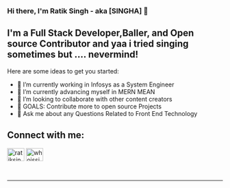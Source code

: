 ### Hi there, I'm Ratik Singh - aka [SINGHA] 👋

## I'm a Full Stack Developer,Baller, and Open source Contributor and yaa i tried singing sometimes but .... nevermind!

Here are some ideas to get you started:

- 🔭 I’m currently working in Infosys as a System Engineer 
- 🌱 I’m currently advancing myself in MERN MEAN 
- 👯 I’m looking to collaborate with other  content creators
- 🤔  GOALS: Contribute more to open source Projects
- 💬 Ask me about any Questions Related to Front End Technology


## Connect with me:


<p align="left">

<a href="https://in.linkedin.com/in/ratiksingh" target="blank"><img align="center" src="https://raw.githubusercontent.com/rahuldkjain/github-profile-readme-generator/master/src/images/icons/Social/linked-in-alt.svg" alt="ratiksingh" height="30" width="40" /></a>
<a href="https://instagram.com/whoisisngha" target="blank"><img align="center" src="https://raw.githubusercontent.com/rahuldkjain/github-profile-readme-generator/master/src/images/icons/Social/instagram.svg" alt="whoissingha" height="30" width="40" /></a>
</p>
<br />

---
